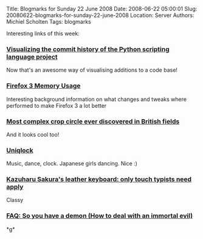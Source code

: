 Title: Blogmarks for Sunday 22 June 2008
Date: 2008-06-22 05:00:01
Slug: 20080622-blogmarks-for-sunday-22-june-2008
Location: Server
Authors: Michiel Scholten
Tags: blogmarks

<p>Interesting links of this week:</p>
<h3><a href="http://www.vimeo.com/1093745">Visualizing the commit history of the Python scripting language project</a></h3>
<p>Now that's an awesome way of visualising additions to a code base!</p>
<h3><a href="http://blog.pavlov.net/2008/03/11/firefox-3-memory-usage/">Firefox 3 Memory Usage</a></h3>
<p>Interesting background information on what changes and tweaks where performed to make Firefox 3 a lot better</p>
<h3><a href="http://www.telegraph.co.uk/news/newstopics/howaboutthat/2144652/Most-complex-crop-circle-ever-discovered-in-British-fields.html">Most complex crop circle ever discovered in British fields </a></h3>
<p>And it looks cool too!</p>
<h3><a href="http://www.uniqlo.jp/uniqlock/">Uniqlock</a></h3>
<p>Music, dance, clock. Japanese girls dancing. Nice :)</p>
<h3><a href="http://www.engadget.com/2008/06/16/kazuharu-sakuras-leather-keyboard-only-touch-typists-need-appl/">Kazuharu Sakura's leather keyboard: only touch typists need apply</a></h3>
<p>Classy</p>
<h3><a href="http://www.papertank.com/article/FAQ_So_you_have_a_demon">FAQ: So you have a demon (How to deal with an immortal evil)</a></h3>
<p>*g*</p>
